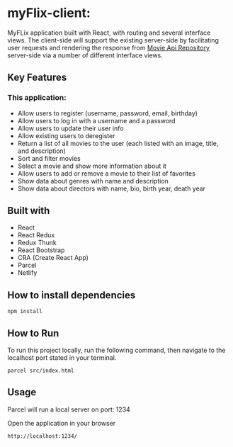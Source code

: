 # myFlix-client:

MyFLix application built with React, with routing and several interface views. The client-side will support the existing
server-side by facilitating user requests and rendering the response from [Movie Api Repository](https://github.com/Begli0102/movie_api) server-side via a number of different interface views. 

## Key Features

### This application:
- Allow users to register (username, password, email, birthday)
- Allow users to log in with a username and a password
- Allow users to update their user info
- Allow existing users to deregister
- Return a list of all movies to the user (each listed with an image, title, and description)
- Sort and filter movies
- Select a movie and show more information about it
- Allow users to add or remove a movie to their list of favorites
- Show data about genres with name and description
- Show data about directors with name, bio, birth year, death year

## Built with

- React
- React Redux
- Redux Thunk
- React Bootstrap
- CRA (Create React App)
- Parcel
- Netlify

## How to install dependencies

`npm install` 
## How to Run

To run this project locally, run the following command, then navigate to the localhost port stated in your terminal.

`parcel src/index.html`

## Usage
Parcel will run a local server on port: 1234

Open the application in your browser

`http://localhost:1234/`